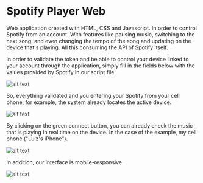 # Spotify Player Web

Web application created with HTML, CSS and Javascript. In order to control Spotify from an account. With features like pausing music, switching to the next song, and even changing the tempo of the song and updating on the device that's playing. All this consuming the API of Spotify itself.

In order to validate the token and be able to control your device linked to your account through the application, simply fill in the fields below with the values provided by Spotify in our script file.

![alt text](https://i.ibb.co/1Jd8q9b/code-snapshot.png)

So, everything validated and you entering your Spotify from your cell phone, for example, the system already locates the active device.

![alt text](https://i.ibb.co/tqGzV46/Whats-App-Image-2022-03-08-at-12-48-06-5.jpg)

By clicking on the green connect button, you can already check the music that is playing in real time on the device. In the case of the example, my cell phone ("Luiz's iPhone").

![alt text](https://i.ibb.co/pdC94T4/Whats-App-Image-2022-03-08-at-12-48-06-4.jpg)

In addition, our interface is mobile-responsive.

![alt text](https://i.ibb.co/0XGy7JF/Whats-App-Image-2022-03-08-at-13-03-48.jpg)
